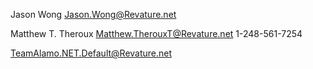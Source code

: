 <editor> Jason Wong </editor>
<email>  Jason.Wong@Revature.net</email>
<phone>  </phone> 

<editor> Matthew T. Theroux </editor>
<email> Matthew.TherouxT@Revature.net </email>
<phone> 1-248-561-7254 </phone>

<!--DNE-->
<team-email> TeamAlamo.NET.Default@Revature.net </team-email> 
<!--[EoF]-->